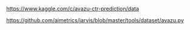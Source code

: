 https://www.kaggle.com/c/avazu-ctr-prediction/data

https://github.com/aimetrics/jarvis/blob/master/tools/dataset/avazu.py